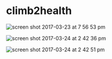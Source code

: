 # climb2health

![screen shot 2017-03-23 at 7 56 53 pm](https://cloud.githubusercontent.com/assets/19787971/24277566/7a4dc47c-1003-11e7-8b5c-8ab3a61e257f.png)

![screen shot 2017-03-24 at 2 42 36 pm](https://cloud.githubusercontent.com/assets/19787971/24313196/885e82c4-10a1-11e7-90f1-f463f66cfab1.png)

![screen shot 2017-03-24 at 2 42 51 pm](https://cloud.githubusercontent.com/assets/19787971/24313200/8c29913c-10a1-11e7-8db6-69fe60a342f4.png)
